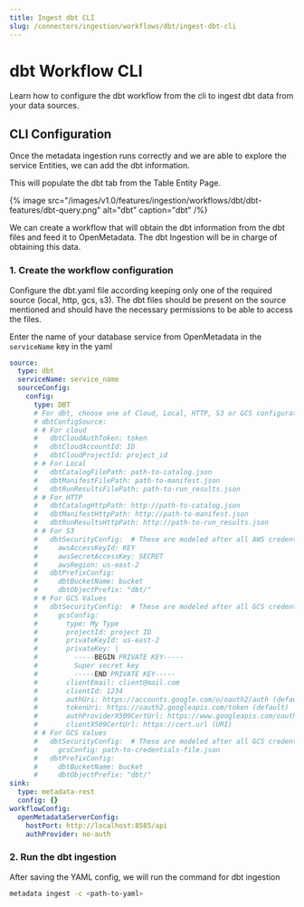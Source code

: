 ```yaml
---
title: Ingest dbt CLI
slug: /connectors/ingestion/workflows/dbt/ingest-dbt-cli
---
```


# dbt Workflow CLI
Learn how to configure the dbt workflow from the cli to ingest dbt data from your data sources.

## CLI Configuration

Once the metadata ingestion runs correctly and we are able to explore the service Entities, we can add the dbt information.

This will populate the dbt tab from the Table Entity Page.

{% image
  src="/images/v1.0/features/ingestion/workflows/dbt/dbt-features/dbt-query.png"
  alt="dbt"
  caption="dbt"
 /%}


We can create a workflow that will obtain the dbt information from the dbt files and feed it to OpenMetadata. The dbt Ingestion will be in charge of obtaining this data.

### 1. Create the workflow configuration

Configure the dbt.yaml file according keeping only one of the required source (local, http, gcs, s3).
The dbt files should be present on the source mentioned and should have the necessary permissions to be able to access the files.

Enter the name of your database service from OpenMetadata in the `serviceName` key in the yaml

```yaml
source:
  type: dbt
  serviceName: service_name
  sourceConfig:
    config:
      type: DBT
      # For dbt, choose one of Cloud, Local, HTTP, S3 or GCS configurations
      # dbtConfigSource:
      # # For cloud
      #   dbtCloudAuthToken: token
      #   dbtCloudAccountId: ID
      #   dbtCloudProjectId: project_id
      # # For Local
      #   dbtCatalogFilePath: path-to-catalog.json
      #   dbtManifestFilePath: path-to-manifest.json
      #   dbtRunResultsFilePath: path-to-run_results.json
      # # For HTTP
      #   dbtCatalogHttpPath: http://path-to-catalog.json
      #   dbtManifestHttpPath: http://path-to-manifest.json
      #   dbtRunResultsHttpPath: http://path-to-run_results.json
      # # For S3
      #   dbtSecurityConfig:  # These are modeled after all AWS credentials
      #     awsAccessKeyId: KEY
      #     awsSecretAccessKey: SECRET
      #     awsRegion: us-east-2
      #   dbtPrefixConfig:
      #     dbtBucketName: bucket
      #     dbtObjectPrefix: "dbt/"
      # # For GCS Values
      #   dbtSecurityConfig:  # These are modeled after all GCS credentials
      #     gcsConfig:
      #       type: My Type
      #       projectId: project ID
      #       privateKeyId: us-east-2
      #       privateKey: |
      #         -----BEGIN PRIVATE KEY-----
      #         Super secret key
      #         -----END PRIVATE KEY-----
      #       clientEmail: client@mail.com
      #       clientId: 1234
      #       authUri: https://accounts.google.com/o/oauth2/auth (default)
      #       tokenUri: https://oauth2.googleapis.com/token (default)
      #       authProviderX509CertUrl: https://www.googleapis.com/oauth2/v1/certs (default)
      #       clientX509CertUrl: https://cert.url (URI)
      # # For GCS Values
      #   dbtSecurityConfig:  # These are modeled after all GCS credentials
      #     gcsConfig: path-to-credentials-file.json
      #   dbtPrefixConfig:
      #     dbtBucketName: bucket
      #     dbtObjectPrefix: "dbt/"
sink:
  type: metadata-rest
  config: {}
workflowConfig:
  openMetadataServerConfig:
    hostPort: http://localhost:8585/api
    authProvider: no-auth
```

### 2. Run the dbt ingestion

After saving the YAML config, we will run the command for dbt ingestion

```bash
metadata ingest -c <path-to-yaml>
```
